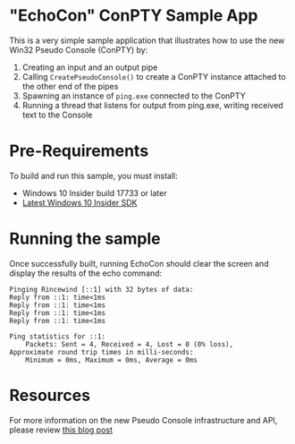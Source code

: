 # "EchoCon" ConPTY Sample App
This is a very simple sample application that illustrates how to use the new Win32 Pseudo Console 
(ConPTY) by:

1. Creating an input and an output pipe
1. Calling `CreatePseudoConsole()` to create a ConPTY instance attached to the other end of the pipes
1. Spawning an instance of `ping.exe` connected to the ConPTY
1. Running a thread that listens for output from ping.exe, writing received text to the Console

# Pre-Requirements
To build and run this sample, you must install:
* Windows 10 Insider build 17733 or later
* [Latest Windows 10 Insider SDK](https://www.microsoft.com/en-us/software-download/windowsinsiderpreviewSDK)

# Running the sample
Once successfully built, running EchoCon should clear the screen and display the results of the 
echo command:

```
Pinging Rincewind [::1] with 32 bytes of data:
Reply from ::1: time<1ms
Reply from ::1: time<1ms
Reply from ::1: time<1ms
Reply from ::1: time<1ms

Ping statistics for ::1:
    Packets: Sent = 4, Received = 4, Lost = 0 (0% loss),
Approximate round trip times in milli-seconds:
    Minimum = 0ms, Maximum = 0ms, Average = 0ms
```

# Resources
For more information on the new Pseudo Console infrastructure and API, please review 
[this blog post](https://blogs.msdn.microsoft.com/commandline/2018/08/02/windows-command-line-introducing-the-windows-pseudo-console-conpty/)
